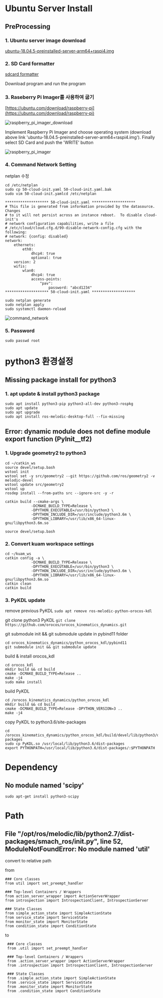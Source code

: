 # Ubuntu Server Install
## PreProcessing
### 1. Ubuntu server image download
[ubuntu-18.04.5-preinstalled-server-arm64+raspi4.img](https://drive.google.com/file/d/1dEHVsipzj39RlXR2r8A3cujXgGlD0aHF/view?usp=sharing)

### 2. SD Card formatter
[sdcard formatter](https://www.sdcard.org/downloads/formatter/)

Download program and run the program

### 3. Raseberry Pi Imager를 사용하여 굽기
[https://ubuntu.com/download/raspberry-pi](https://ubuntu.com/download/raspberry-pi)

![raspberry_pi_imager_download](raspberry_pi_imager_download.png)

Implement Raspberry Pi Imager and choose operating system (download above link 'ubuntu-18.04.5-preinstalled-server-arm64+raspi4.img').
Finally select SD Card and push the 'WRITE' button

![raspberry_pi_imager](raspberry_pi_imager.png)

### 4. Command Network Setting
netplan 수정
```
cd /etc/netplan
sudo cp 50-cloud-init.yaml 50-cloud-init.yaml.bak
sudo vim 50-cloud-init.yamlcd /etc/netplan

******************** 50-cloud-init.yaml ********************
# This file is generated from information provided by the datasource.  Changes
# to it will not persist across an instance reboot.  To disable cloud-init's
# network configuration capabilities, write a file
# /etc/cloud/cloud.cfg.d/99-disable-network-config.cfg with the following:
# network: {config: disabled}
network:
    ethernets:
        eth0:
            dhcp4: true
            optional: true
    version: 2
    wifis:
        wlan0:
            dhcp4: true
            access-points:
                "pav":
                    password: "abcd1234"
******************** 50-cloud-init.yaml ********************

sudo netplan generate
sudo netplan apply
sudo systemctl daemon-reload
```

![command_network](command_network.png)


### 5. Password
`sudo passwd root`


# python3 환경설정
## Missing package install for python3
### 1. apt update & install python3 package 
```
sudo apt install python3-pip python3-all-dev python3-rospkg
sudo apt update
sudo apt upgrade
sudo apt install ros-melodic-desktop-full --fix-missing
```

## Error: dynamic module does not define module export function (PyInit__tf2)
### 1. Upgrade geometry2 to python3
```
cd ~/catkin_ws
source devel/setup.bash
wstool init
wstool set -y src/geometry2 --git https://github.com/ros/geometry2 -v melodic-devel
wstool update src/geometry2
wstool up
rosdep install --from-paths src --ignore-src -y -r

catkin build --cmake-args \
            -DCMAKE_BUILD_TYPE=Release \
            -DPYTHON_EXECUTABLE=/usr/bin/python3 \
            -DPYTHON_INCLUDE_DIR=/usr/include/python3.6m \
            -DPYTHON_LIBRARY=/usr/lib/x86_64-linux-gnu/libpython3.6m.so

source devel/setup.bash
```

### 2. Convert kuam workspace settings
```
cd ~/kuam_ws
catkin config -a \
            -DCMAKE_BUILD_TYPE=Release \
            -DPYTHON_EXECUTABLE=/usr/bin/python3 \
            -DPYTHON_INCLUDE_DIR=/usr/include/python3.6m \
            -DPYTHON_LIBRARY=/usr/lib/x86_64-linux-gnu/libpython3.6m.so
catkin clean
catkin build
```

### 3. PyKDL update
remove previous PyKDL
`sudo apt remove ros-melodic-python-orocos-kdl`

git clone python3 PyKDL
`git clone https://github.com/orocos/orocos_kinematics_dynamics.git`

git submodule init && git submodule update in pybind11 folder
```
cd orocos_kinematics_dynamics/python_orocos_kdl/pybind11
git submodule init && git submodule update
```

build & install orocos_kdl
```
cd orocos_kdl
mkdir build && cd build
cmake -DCMAKE_BUILD_TYPE=Release ..
make -j4
sudo make install
```

build PyKDL
```
cd /orocos_kinematics_dynamics/python_orocos_kdl
mkdir build && cd build
cmake -DCMAKE_BUILD_TYPE=Release -DPYTHON_VERSION=3 ..
make -j4
```

copy PyKDL to python3.6/site-packages
```
cd /orocos_kinematics_dynamics/python_orocos_kdl/build/devel/lib/python3/dist-packages
sudo cp PyKDL.so /usr/local/lib/python3.6/dist-packages
export PYTHONPATH=/usr/local/lib/python3.6/dist-packages/:$PYTHONPATH
```

# Dependency
## No module named 'scipy'
`sudo apt-get install python3-scipy`

# Path
## File "/opt/ros/melodic/lib/python2.7/dist-packages/smach_ros/__init__.py", line 52, ModuleNotFoundError: No module named 'util'
convert to relative path

from 
 ```
 ### Core classes
 from util import set_preempt_handler
 
 ### Top-level Containers / Wrappers
 from action_server_wrapper import ActionServerWrapper
 from introspection import IntrospectionClient, IntrospectionServer
 
 ### State Classes
 from simple_action_state import SimpleActionState
 from service_state import ServiceState
 from monitor_state import MonitorState
 from condition_state import ConditionState
```

to
```
 ### Core classes
 from .util import set_preempt_handler
 
 ### Top-level Containers / Wrappers
 from .action_server_wrapper import ActionServerWrapper
 from .introspection import IntrospectionClient, IntrospectionServer
 
 ### State Classes
 from .simple_action_state import SimpleActionState
 from .service_state import ServiceState
 from .monitor_state import MonitorState
 from .condition_state import ConditionState
```
